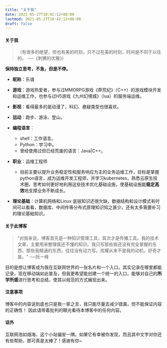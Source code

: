 ```yaml
---
title: "关于我"
date: 2021-05-27T10:42:12+08:00
lastmod: 2021-05-27T10:42:12+08:00
draft: false
---
```



#### 关于我
>  （有很多的绝望，但也有美的时刻，只不过在美的时刻，时间是不同于以往的。 ──《刺猬的优雅》）

**保持独立思考，不急，但是不停。**

- **昵称**：乐谱

- **游戏**：游戏热爱者，参与过MMORPG游戏《莽荒纪》（C++）的游戏模块开发和运维工作，也参与过H5游戏《九州幻境城》（lua）的服务端运维。
  
- **影视**：看得最多的是动漫了，科幻、悬疑类型也很喜欢。

- **运动**：跑步、游泳、登山。

- **编程语言**：

  - shell：工作语言。
  - Python：学习中。
  - 曾经使用过但已经荒废的语言：Java|C++。

- **职业**：运维工程师
  - 目前主要以提升业务稳定性和服务响应为主的业务运维工作，目标是掌握python语言，成为运维开发工程师，并学习kubernetes，熟悉云原生技术圈，思考如何更好地利用这些技术优化基础设施，使基础设施能**稳定高效**地支撑业务不断成长。
- **理论基础**：计算机网络和Linux 底层知识还很欠缺，数据结构和设计模式有时间可以看看，数据库、中间件等分布式原理知识知之甚少。还有太多需要补习的理论基础知识。

#### 关于此博客
> “对我来说，博客首先是一种知识管理工具，其次才是传播工具。我的技术文章，主要用来整理我还不懂的知识。我只写那些我还没有完全掌握的东西，那些我精通的东西，往往没有动力写。炫耀从来不是我的动机，好奇才是。" ──阮一峰

目的是想让博客成为我在互联网世界的一张名片和一个入口。其实记录在哪里都能记录，现在移动端如此普及，但我更希望能创建一个统一的入口，能够对自己的**所学所感**进行思考和总结，使其以规范的方式展现出来。

#### 注意事项

博客中的内容说到底也只是我一家之言，我只能尽量去减少错漏，但不能保证内容的正确性！
因此请带着批判的眼光看待本博客中的任何内容。

####  话外

互联网浩如烟海，这个小站偏安一隅，如果它有幸被你发现，而且其中文字对你还有些帮助，那可真是太棒了！感谢有你~
